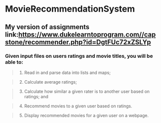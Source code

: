 # MovieRecommendationSystem

## My version of assignments link:https://www.dukelearntoprogram.com//capstone/recommender.php?id=DgtFUc72xZSLYp


### Given input files on users ratings and movie titles, you will be able to:

>1. Read in and parse data into lists and maps;

> 2. Calculate average ratings;

> 3. Calculate how similar a given rater is to another user based on ratings; and

> 4. Recommend movies to a given user based on ratings. 

> 5. Display recommended movies for a given user on a webpage.

